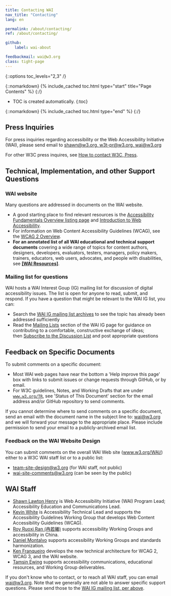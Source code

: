```yaml
---
title: Contacting WAI
nav_title: "Contacting"
lang: en

permalink: /about/contacting/
ref: /about/contacting/

github:
    label: wai-about

feedbackmail: wai@w3.org
class: tight-page
---
```


{::options toc_levels="2,3" /}

{::nomarkdown}
{% include_cached toc.html type="start" title="Page Contents" %}
{:/}

-   TOC is created automatically.
{:toc}

{::nomarkdown}
{% include_cached toc.html type="end" %}
{:/}

## Press Inquiries

For press inquiries regarding accessibility or the Web Accessibility Initiative (WAI), please send email to [shawn@w3.org, w3t-pr@w3.org, wai@w3.org](mailto:shawn@w3.org,w3t-pr@w3.org,wai@w3.org?subject=press%20request-accessibility)

For other W3C press inquires, see [How to contact W3C, Press](/Consortium/Contact#press).

## Technical, Implementation, and other Support Questions

### WAI website

Many questions are addressed in documents on the WAI website.
* A good starting place to find relevant resources is the [Accessibility Fundamentals Overview listing page](https://www.w3.org/WAI/fundamentals/) and [Introduction to Web Accessibility](https://www.w3.org/WAI/fundamentals/accessibility-intro/).
* For information on Web Content Accessibility Guidelines (WCAG), see the [WCAG 2 Overview](https://www.w3.org/WAI/standards-guidelines/wcag/).
* **For an annotated list of all WAI educational and technical support documents** covering a wide range of topics for content authors, designers, developers, evaluators, testers, managers, policy makers, trainers, educators, web users, advocates, and people with disabilities, see **[[WAI Resources]](/WAI/resources/)**.

### Mailing list for questions
WAI hosts a WAI Interest Goup (IG) mailing list for discussion of digital accessibility issues. The list is open for anyone to read, submit, and respond. If you have a question that might be relevant to the WAI IG list, you can:

-   Search the [WAI IG mailing list archives](http://lists.w3.org/Archives/Public/w3c-wai-ig/) to see the topic has already been addressed sufficiently
-   Read the [Mailing Lists](/WAI/about/groups/waiig/#mailinglist) section of the WAI IG page for guidance on contributing to a comfortable, constructive exchange of ideas; <br>then [Subscribe to the Discussion List](/WAI/about/groups/waiig/#subscribing-and-unsubscribing-to-the-discussion-list) and post appropriate questions

## Feedback on Specific Documents

To submit comments on a specific document:

-   Most WAI web pages have near the bottom a 'Help improve this page' box with links to submit issues or change requests through GitHub, or by email.
-   For W3C guidelines, Notes, and Working Drafts that are under <code>www.w3.org/TR</code>, see 'Status of This Document' section for the email address and/or GitHub repository to send comments.

If you cannot determine where to send comments on a specific document, send an email with the document name in the subject line to: <wai@w3.org> and we will forward your message to the appropriate place. Please include permission to send your email to a publicly-archived email list.

### Feedback on the WAI Website Design

You can submit comments on the overall WAI Web site (www.w3.org/WAI/) either to a W3C WAI staff list or to a public list:

-   <team-site-design@w3.org> (for WAI staff, not public)
-   <wai-site-comments@w3.org> (can be seen by the public)

## WAI Staff
* [Shawn Lawton Henry](https://www.w3.org/staff/#shawn) is Web Accessibility Initiative (WAI) Program Lead; Accessibility Education and Communications Lead.
* [Kevin White](https://www.w3.org/staff/#kevin) is Accessibility Technical Lead and supports the Accessibility Guidelines Working Group that develops Web Content Accessibility Guidelines (WCAG).
* [Roy Ruoxi Ran (冉若曦)](https://www.w3.org/staff/#ran) supports accessibility Working Groups and accessibility in China.
* [Daniel Montalvo](https://www.w3.org/staff/#dmontalvo) supports accessibility Working Groups and standards harmonization.
* [Ken Franqueiro](https://www.w3.org/staff/#kfranqueiro) develops the new technical architecture for WCAG 2, WCAG 3, and the WAI website.
* [Tamsin Ewing](https://www.w3.org/staff/#tamsin) supports accessibility communications, educational resources, and Working Group deliverables.

If you don't know who to contact, or to reach all WAI staff, you can email <wai@w3.org>. Note that we generally are not able to answer specific support questions. Please send those to the [WAI IG mailing list, per above](https://www.w3.org/WAI/about/contacting/#Mailing-list-for-questions).
